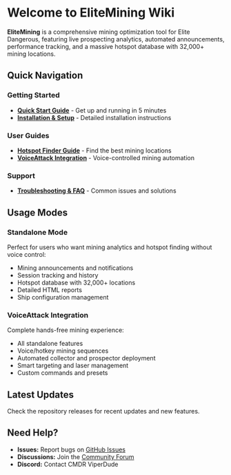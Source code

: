 # Welcome to EliteMining Wiki

**EliteMining** is a comprehensive mining optimization tool for Elite Dangerous, featuring live prospecting analytics, automated announcements, performance tracking, and a massive hotspot database with 32,000+ mining locations.

## Quick Navigation

### Getting Started
- [**Quick Start Guide**](Quick-Start-Guide) - Get up and running in 5 minutes
- [**Installation & Setup**](Installation-&-Setup) - Detailed installation instructions

### User Guides  
- [**Hotspot Finder Guide**](Hotspot-Finder-Guide) - Find the best mining locations
- [**VoiceAttack Integration**](VoiceAttack-Integration) - Voice-controlled mining automation

### Support
- [**Troubleshooting & FAQ**](Troubleshooting-&-FAQ) - Common issues and solutions

## Usage Modes

### Standalone Mode
Perfect for users who want mining analytics and hotspot finding without voice control:
- Mining announcements and notifications
- Session tracking and history  
- Hotspot database with 32,000+ locations
- Detailed HTML reports
- Ship configuration management

### VoiceAttack Integration  
Complete hands-free mining experience:
- All standalone features
- Voice/hotkey mining sequences
- Automated collector and prospector deployment
- Smart targeting and laser management
- Custom commands and presets

## Latest Updates

Check the repository releases for recent updates and new features.

## Need Help?

- **Issues:** Report bugs on [GitHub Issues](https://github.com/Viper-Dude/EliteMining/issues)
- **Discussions:** Join the [Community Forum](https://github.com/Viper-Dude/EliteMining/discussions)
- **Discord:** Contact CMDR ViperDude